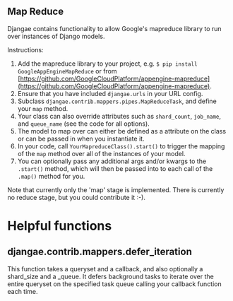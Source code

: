 ## Map Reduce

Djangae contains functionality to allow Google's mapreduce library to run over instances of Django models.

Instructions:

1. Add the mapreduce library to your project, e.g. `$ pip install GoogleAppEngineMapReduce` or from [https://github.com/GoogleCloudPlatform/appengine-mapreduce](https://github.com/GoogleCloudPlatform/appengine-mapreduce).
1. Ensure that you have included `djangae.urls` in your URL config.
1. Subclass `djangae.contrib.mappers.pipes.MapReduceTask`, and define your `map` method.
1. Your class can also override attributes such as `shard_count`, `job_name`, and `queue_name` (see the code for all options).
1. The model to map over can either be defined as a attribute on the class or can be passed in when you instantiate it.
1. In your code, call `YourMapreduceClass().start()` to trigger the mapping of the `map` method over all of the instances of your model.
1. You can optionally pass any additional args and/or kwargs to the `.start()` method, which will then be passed into to each call of the `.map()` method for you.

Note that currently only the 'map' stage is implemented.  There is currently no reduce stage, but you could contribute it :-).


# Helpful functions

## djangae.contrib.mappers.defer_iteration

This function takes a queryset and a callback, and also optionally a shard_size and a _queue. It
defers background tasks to iterate over the entire queryset on the specified task queue calling your
callback function each time.
